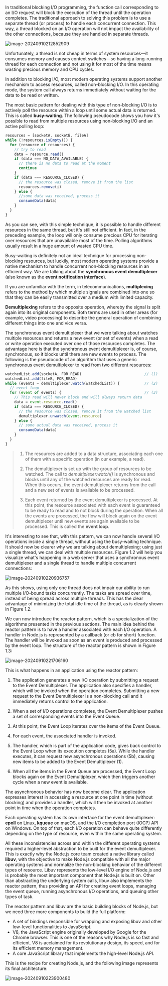 In traditional blocking I/O programming, the function call corresponding to an I/O request will block the execution of the thread until the operation completes. The traditional approach to solving this problem is to use a separate thread (or process) to handle each concurrent connection. This way, a thread blocked on an I/O operation will not impact the availability of the other connections, because they are handled in separate threads.

![image-20240910212852909](./image-20240910212852909.png)

Unfortunately, a thread is not cheap in terms of system resources—it consumes memory and causes context switches—so having a long-running thread for each connection and not using it for most of the time means wasting precious memory and CPU cycles.

In addition to blocking I/O, most modern operating systems support another mechanism to access resources, called non-blocking I/O. In this operating mode, the system call always returns immediately without waiting for the data to be read or written.

The most basic pattern for dealing with this type of non-blocking I/O is to actively poll the resource within a loop until some actual data is returned. This is called **busy-waiting**. The following pseudocode shows you how it's possible to read from multiple resources using non-blocking I/O and an active polling loop:

```js
resources = [socketA, socketB, fileA] 
while (!resources.isEmpty()) {   
  for (resource of resources) {     
    // try to read     
    data = resource.read()     
    if (data === NO_DATA_AVAILABLE) {       
      // there is no data to read at the moment       
      continue     
    }     
    if (data === RESOURCE_CLOSED) {       
      // the resource was closed, remove it from the list       
      resources.remove(i)     
    } else {       
      //some data was received, process it       
      consumeData(data)     
    }   
  } 
}
```

As you can see, with this simple technique, it is possible to handle different resources in the same thread, but it's still not efficient. In fact, in the preceding example, the loop will only consume precious CPU for iterating over resources that are unavailable most of the time. Polling algorithms usually result in a huge amount of wasted CPU time.

Busy-waiting is definitely not an ideal technique for processing non-blocking resources, but luckily, most modern operating systems provide a native mechanism to handle concurrent non-blocking resources in an efficient way. We are talking about the **synchronous event demultiplexer** (also known as the **event notification interface**).

If you are unfamiliar with the term, in telecommunications, **multiplexing** refers to the method by which multiple signals are combined into one so that they can be easily transmitted over a medium with limited capacity.

**Demultiplexing** refers to the opposite operation, whereby the signal is split again into its original components. Both terms are used in other areas (for example, video processing) to describe the general operation of combining different things into one and vice versa.

The synchronous event demultiplexer that we were talking about watches multiple resources and returns a new event (or set of events) when a read or write operation executed over one of those resources completes. The advantage here is that the synchronous event demultiplexer is, of course, synchronous, so it blocks until there are new events to process. The following is the pseudocode of an algorithm that uses a generic synchronous event demultiplexer to read from two different resources:

```js
watchedList.add(socketA, FOR_READ)                            // (1) 
watchedList.add(fileB, FOR_READ) 
while (events = demultiplexer.watch(watchedList)) {           // (2)   
  // event loop   
  for (event of events) {                                     // (3)     
    // This read will never block and will always return data     
    data = event.resource.read()     
    if (data === RESOURCE_CLOSED) {       
      // the resource was closed, remove it from the watched list       
      demultiplexer.unwatch(event.resource)     
    } else {       
      // some actual data was received, process it       
      consumeData(data)     
    }   
  } 
}
```

> 1. The resources are added to a data structure, associating each one of them with a specific operation (in our example, a read).
>
> 2. The demultiplexer is set up with the group of resources to be watched. The call to *demultiplexer.watch()* is synchronous and blocks until any of the watched resources are ready for read. When this occurs, the event demultiplexer returns from the call and a new set of events is available to be processed.
> 3. Each event returned by the event demultiplexer is processed. At this point, the resource associated with each event is guaranteed to be ready to read and to not block during the operation. When all the events are processed, the flow will block again on the event demultiplexer until new events are again available to be processed. This is called the **event loop**.

It's interesting to see that, with this pattern, we can now handle several I/O operations inside a single thread, without using the busy-waiting technique. It should now be clearer why we are talking about demultiplexing; using just a single thread, we can deal with multiple resources. Figure 1.2 will help you visualize what's happening in a web server that uses a synchronous event demultiplexer and a single thread to handle multiple concurrent connections:

![image-20240910220936757](./image-20240910220936757.png)

As this shows, using only one thread does not impair our ability to run multiple I/O-bound tasks concurrently. The tasks are spread over time, instead of being spread across multiple threads. This has the clear advantage of minimizing the total idle time of the thread, as is clearly shown in Figure 1.2.

We can now introduce the reactor pattern, which is a specialization of the algorithms presented in the previous sections. The main idea behind the reactor pattern is to have a handler associated with each I/O operation. A handler in Node.js is represented by a callback (or cb for short) function. The handler will be invoked as soon as an event is produced and processed by the event loop. The structure of the reactor pattern is shown in Figure 1.3:

![image-20240910221706160](./image-20240910221706160.png)

This is what happens in an application using the reactor pattern: 

1. The application generates a new I/O operation by submitting a request to the Event Demultiplexer. The application also specifies a handler, which will be invoked when the operation completes. Submitting a new request to the Event Demultiplexer is a non-blocking call and it immediately returns control to the application.

2. When a set of I/O operations completes, the Event Demultiplexer pushes a set of corresponding events into the Event Queue.

3. At this point, the Event Loop iterates over the items of the Event Queue.

4. For each event, the associated handler is invoked.

5. The handler, which is part of the application code, gives back control to the Event Loop when its execution completes (5a). While the handler executes, it can request new asynchronous operations (5b), causing new items to be added to the Event Demultiplexer (1).
6.  When all the items in the Event Queue are processed, the Event Loop blocks again on the Event Demultiplexer, which then triggers another cycle when a new event is available.

The asynchronous behavior has now become clear. The application expresses interest in accessing a resource at one point in time (without blocking) and provides a handler, which will then be invoked at another point in time when the operation completes.

Each operating system has its own interface for the event demultiplexer: **epoll** on Linux, **kqueue** on macOS, and the I/O completion port (IOCP) API on Windows. On top of that, each I/O operation can behave quite differently depending on the type of resource, even within the same operating system.

All these inconsistencies across and within the different operating systems required a higher-level abstraction to be built for the event demultiplexer. This is exactly why the Node.js core team created a native library called **libuv**, with the objective to make Node.js compatible with all the major operating systems and normalize the non-blocking behavior of the different types of resource. Libuv represents the low-level I/O engine of Node.js and is probably the most important component that Node.js is built on. Other than abstracting the underlying system calls, libuv also implements the reactor pattern, thus providing an API for creating event loops, managing the event queue, running asynchronous I/O operations, and queuing other types of task.

The reactor pattern and libuv are the basic building blocks of Node.js, but we need three more components to build the full platform: 

- A set of bindings responsible for wrapping and exposing libuv and other low-level functionalities to JavaScript.
- V8, the JavaScript engine originally developed by Google for the Chrome browser. This is one of the reasons why Node.js is so fast and efficient. V8 is acclaimed for its revolutionary design, its speed, and for its efficient memory management.
- A core JavaScript library that implements the high-level Node.js API.

This is the recipe for creating Node.js, and the following image represents its final architecture:

![image-20240910223900480](./image-20240910223900480.png)





















